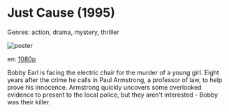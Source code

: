 # Just Cause (1995)

Genres: action, drama, mystery, thriller

![poster](http://image.tmdb.org/t/p/w500/tPQ8kT5HVxfyKXVeoiC6NkF5gsu.jpg)

en:
  [1080p](magnet:?xt=urn:btih:D144254CC24FF6C381608FEF30ED181CD3221320&tr=udp://glotorrents.pw:6969/announce&tr=udp://tracker.opentrackr.org:1337/announce&tr=udp://torrent.gresille.org:80/announce&tr=udp://tracker.openbittorrent.com:80&tr=udp://tracker.coppersurfer.tk:6969&tr=udp://tracker.leechers-paradise.org:6969&tr=udp://p4p.arenabg.ch:1337&tr=udp://tracker.internetwarriors.net:1337)
  


Bobby Earl is facing the electric chair for the murder of a young girl. Eight years after the crime he calls in Paul Armstrong, a professor of law, to help prove his innocence. Armstrong quickly uncovers some overlooked evidence to present to the local police, but they aren't interested - Bobby was their killer.